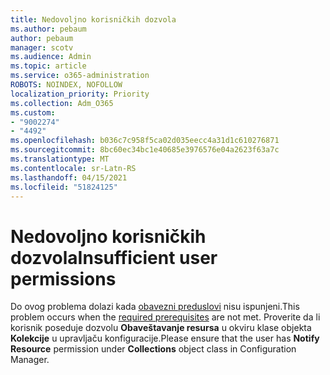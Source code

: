 ```yaml
---
title: Nedovoljno korisničkih dozvola
ms.author: pebaum
author: pebaum
manager: scotv
ms.audience: Admin
ms.topic: article
ms.service: o365-administration
ROBOTS: NOINDEX, NOFOLLOW
localization_priority: Priority
ms.collection: Adm_O365
ms.custom:
- "9002274"
- "4492"
ms.openlocfilehash: b036c7c958f5ca02d035eecc4a31d1c610276871
ms.sourcegitcommit: 8bc60ec34bc1e40685e3976576e04a2623f63a7c
ms.translationtype: MT
ms.contentlocale: sr-Latn-RS
ms.lasthandoff: 04/15/2021
ms.locfileid: "51824125"
---
```

# <a name="insufficient-user-permissions"></a><span data-ttu-id="6b876-102">Nedovoljno korisničkih dozvola</span><span class="sxs-lookup"><span data-stu-id="6b876-102">Insufficient user permissions</span></span>

<span data-ttu-id="6b876-103">Do ovog problema dolazi kada [obavezni preduslovi](https://docs.microsoft.com/configmgr/tenant-attach/device-sync-actions#prerequisites) nisu ispunjeni.</span><span class="sxs-lookup"><span data-stu-id="6b876-103">This problem occurs when the [required prerequisites](https://docs.microsoft.com/configmgr/tenant-attach/device-sync-actions#prerequisites) are not met.</span></span> <span data-ttu-id="6b876-104">Proverite da li korisnik poseduje dozvolu **Obaveštavanje resursa** u okviru klase objekta **Kolekcije** u upravljaču konfiguracije.</span><span class="sxs-lookup"><span data-stu-id="6b876-104">Please ensure that the user has **Notify Resource** permission under **Collections** object class in Configuration Manager.</span></span>
